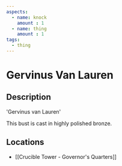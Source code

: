 ```yaml
---
aspects: 
  - name: knock
    amount : 1
  - name: thing
    amount : 1
tags:
  - thing
---
```


# Gervinus Van Lauren

## Description
'Gervinus van Lauren'

This bust is cast in highly polished bronze.
## Locations
- [[Crucible Tower - Governor's Quarters]]